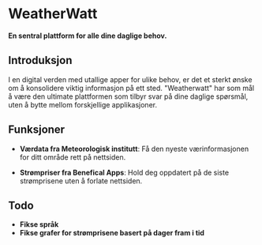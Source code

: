 # WeatherWatt

**En sentral plattform for alle dine daglige behov.**

## Introduksjon

I en digital verden med utallige apper for ulike behov, er det et sterkt ønske om å konsolidere viktig informasjon på ett sted. "Weatherwatt" har som mål å være den ultimate plattformen som tilbyr svar på dine daglige spørsmål, uten å bytte mellom forskjellige applikasjoner.

## Funksjoner

- **Værdata fra Meteorologisk institutt**: Få den nyeste værinformasjonen for ditt område rett på nettsiden.
  
- **Strømpriser fra Benefical Apps**: Hold deg oppdatert på de siste strømprisene uten å forlate nettsiden.



## Todo

- **Fikse språk**
- **Fikse grafer for strømprisene basert på dager fram i tid**


